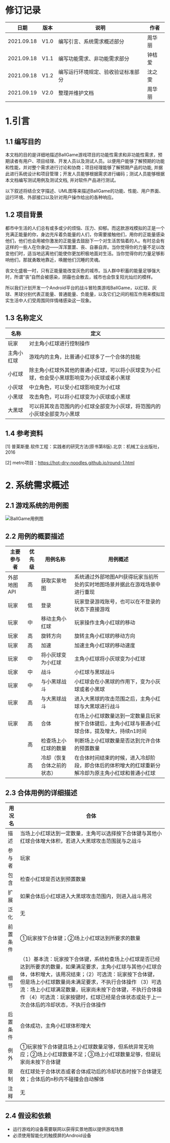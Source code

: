 # 修订记录

| 日期       | 版本 | 说明                               | 作者   |
| ---------- | ---- | ---------------------------------- | ------ |
| 2021.09.18 | V1.0 | 编写引言、系统需求概述部分         | 周华丽 |
| 2021.09.18 | V1.1 | 编写功能需求、非功能需求部分       | 钟桔爱 |
| 2021.09.18 | V1.2 | 编写运行环境规定、验收验证标准部分 | 沈之雯 |
| 2021.09.19 | V2.0 | 整理并维护文档                     | 周华丽 |

# 1.引言

## 1.1 编写目的

本文档的目的是详细地描述BallGame游戏项目的功能性需求和非功能性需求，预期读者有用户、项目经理、开发人员以及测试人员。以便用户能够了解预期的功能和性能，并对整个需求进行讨论和协商；项目经理能够了解预期产品的功能, 并据此进行系统设计和项目管理；开发人员能够根据需求进行编码；测试人员能够根据本文档编写测试用例及测试文档, 并对软件产品进行测试。

以下叙述将结合文字描述、UML图等来描述BallGame的功能、性能、用户界面、运行环境、外部接口以及针对用户操作给出的各种响应。

## 1.2 项目背景

都市中生活的人们总有或多或少的烦恼、压力、抑郁。而这款游戏模拟的正是一个充满正能量的你，身边充斥着负能量的人们，你需要接触他们，用你的正能量感染他们，他们也会用被你激发的正能量去鼓励下一个对生活苦恼着的人。有时总会有这样的一些人在你身边——浑浑噩噩、丧、自暴自弃。当你觉得你的力量不足以改变他们时，适当地远离他们能使你更加积极地面对生活。当你觉得你的力量足够影响他们，那就勇敢地靠近，唤醒他们沉睡的灵魂。

丧文化盛极一时，只有正能量能改变灰色的城市。当人群中积蓄的能量足够强大时，所谓“丧”自然会被感染，阴霾也会散去，城市也会恢复阳光灿烂的模样。

所以我们计划开发一个Android平台的战斗冒险类游戏BallGame，以红球、灰球、黑球分别代表正能量、普通能量、负能量，以及它们之间的相互作用来模拟现实生活中人们受周围同伴情绪感染这一现象。

## 1.3 名称定义

| 名称       | 定义                                                         |
| ---------- | ------------------------------------------------------------ |
| 玩家       | 对主角小红球进行控制操作                                     |
| 主角小红球 | 游戏内的主角，比普通小红球多了一个合体的技能                 |
| 小红球     | 除主角小红球外其他的普通小红球，可以将小灰球变为小红球，也会受小黑球影响变为小灰球或者小黑球 |
| 小灰球     | 中立角色，可以受小红球影响变为小红球                         |
| 小黑球     | 攻击角色，可以将小红球变为小灰球或小黑球                     |
| 大黑球     | 可以将其攻击范围内的小红球全部变为小灰球，将范围内的小灰球全部变为小黑球 |

## 1.4 参考资料

[1] 普莱斯曼.软件工程：实践者的研究方法(原书第8版).北京：机械工业出版社，2016

[2] metro项目：https://hot-dry-noodles.github.io/round-1.html

# 2. 系统需求概述

## 2.1 游戏系统的用例图

![BallGame用例图](D:\NUTSTORE\我的坚果云\大型应用软件设计\滚球游戏\UseCaseDiagram1.png)

## 2.2 用例的概要描述

| 主要参与者  | 优先级 | 用例名称                   | 用例概述                                                     |
| ----------- | ------ | -------------------------- | ------------------------------------------------------------ |
| 外部地图API | 高     | 获取实景地图               | 系统通过外部地图API获得玩家当前所处的实时地图场景并据此在游戏场景中进行重现 |
| 玩家        | 低     | 登录                       | 玩家登录游戏账号，也可以在不登录的状态下直接游戏             |
| 玩家        | 中     | 移动主角小红球             | 玩家操作主角小红球的移动                                     |
| 玩家        | 高     | 旋转方向                   | 旋转主角小红球的移动方向                                     |
| 玩家        | 高     | 加速                       | 加速主角小红球的移动速度                                     |
| 玩家        | 中     | 将小灰球变为小红球         | 主角小红球将小灰球变为小红球                                 |
| 玩家        | 中     | 战斗                       | 小红球与黑球战斗                                             |
| 玩家        | 中     | 与小黑球战斗               | 小红球会在小黑球的作用下，变为小灰球或者小黑球               |
| 玩家        | 高     | 与大黑球战斗               | 进入大黑球的攻击范围之后，主角小红球与大黑球进行战斗         |
| 玩家        | 高     | 合体                       | 在场上小红球数量达到一定数量且玩家按下合体键后，主角小红球与普通小红球合体，提及增大，持续n1时间 |
|             | 高     | 检查场上小红球的数量       | 判断场上小红球数量是否达到允许合体的预置数量                 |
|             | 高     | 冷却（恢复合体之前的状态） | 在合体时间结束的时候，进入冷却阶段，即合体后的体积增大的红球重新分解冷却为原主角小红球和普通小红球 |

## 2.3 合体用例的详细描述

| 用况名   | 合体                                                         |
| -------- | ------------------------------------------------------------ |
| 描述     | 当场上小红球达到一定数量，主角可以选择按下合体键与其他小红球合体增大体积，若进入大黑球攻击范围就与之战斗 |
| 参与者   | 玩家                                                         |
| 包含     | 检查小红球是否达到预置数量                                   |
| 扩展     | 如果合体后小红球进入大黑球攻击范围内，则进入战斗用况         |
| 泛化     | 无                                                           |
| 前置条件 | ①玩家按下合体键；②场上小红球达到所要求的数量                 |
| 细节     | （1）基本流：玩家按下合体键，系统检查场上小红球是否已经达到所要求的数量，如果满足要求，主角小红球与其他小红球合体，体积增大，该用况结束；（2）可选流：玩家按下合体键，但是场上小红球数量尚未满足要求，不执行合体操作 （3）可选流：场上小红球满足数量，玩家尚未按下合体键，不执行合体操作 （4）可选流：玩家按键时，红球已经是合体状态或处于上一次合体后的冷却状态，不执行合体操作 |
| 后置条件 | 合体成功，主角小红球体积增大                                 |
| 例外     | ①玩家按下合体键且场上小红球数量足够，但系统异常无响应；②场上小红球数量不足；③场上小红球数量足够，但是玩家尚未按下合体键 |
| 限制     | 在红球处于合体状态或者合体成功后的冷却状态时按下合体键无效；合体后的n秒内不碰撞会自动解体 |
| 注释     | 无                                                           |

## 2.4 假设和依赖

- 运行游戏的设备需要联网以获得实景地图以提供游戏场景
- 必须使用智能化的触摸屏的Android设备



